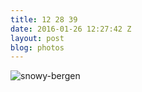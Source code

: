 ```yaml
---
title: 12 28 39
date: 2016-01-26 12:27:42 Z
layout: post
blog: photos
---
```


![snowy-bergen](/assets/photoblog/snowy-bergen.jpg)